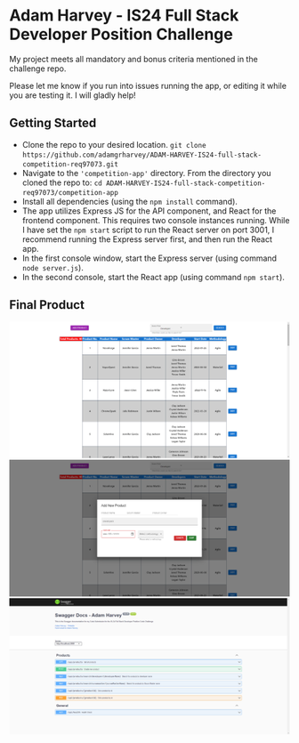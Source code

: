 # Adam Harvey - IS24 Full Stack Developer Position Challenge

My project meets all mandatory and bonus criteria mentioned in the challenge repo.

Please let me know if you run into issues running the app, or editing it while you are testing it. I will gladly help!

## Getting Started

- Clone the repo to your desired location. `git clone https://github.com/adamgrharvey/ADAM-HARVEY-IS24-full-stack-competition-req97073.git`
- Navigate to the `'competition-app'` directory. From the directory you cloned the repo to: `cd ADAM-HARVEY-IS24-full-stack-competition-req97073/competition-app`
- Install all dependencies (using the `npm install` command).
- The app utilizes Express JS for the API component, and React for the frontend component. This requires two console instances running. While I have set the `npm start` script to run the React server on port 3001, I recommend running the Express server first, and then run the React app.
- In the first console window, start the Express server (using command `node server.js`).
- In the second console, start the React app (using command `npm start`).

## Final Product

!["Landing Page"](https://github.com/adamgrharvey/ADAM-HARVEY-IS24-full-stack-competition-req97073/blob/master/competition-app/public/LandingPage.png)
!["Product Add/Edit Modal"](https://github.com/adamgrharvey/ADAM-HARVEY-IS24-full-stack-competition-req97073/blob/master/competition-app/public/ProductModal.png)
!["Swagger Docs"](https://github.com/adamgrharvey/ADAM-HARVEY-IS24-full-stack-competition-req97073/blob/master/competition-app/public/SwaggerDocs.png)
